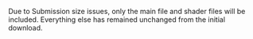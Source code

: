 Due to Submission size issues, only the main file and shader files will be included.
Everything else has remained unchanged from the initial download.
